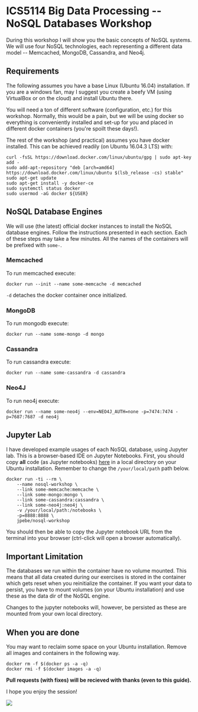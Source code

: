 # ICS5114 Big Data Processing -- NoSQL Databases Workshop

During this workshop I will show you the basic concepts of NoSQL systems.  We 
will use four NoSQL technologies, each representing a different data model 
-- Memcached, MongoDB, Cassandra, and Neo4j.

## Requirements

The following assumes you have a base Linux (Ubuntu 16.04) installation.  If you 
are a windows fan, may I suggest you create a beefy VM (using VirtualBox or on 
the cloud) and install Ubuntu there.

You will need a ton of different software (configuration, etc.) for this workshop.
Normally, this would be a pain, but we will be using docker so everything is 
conveniently installed and set-up for you and placed in different docker 
containers (you're spoilt these days!).

The rest of the workshop (and practical) assumes you have docker installed.
This can be achieved readily (on Ubuntu 16.04.3 LTS) with:

```
curl -fsSL https://download.docker.com/linux/ubuntu/gpg | sudo apt-key add -
sudo add-apt-repository "deb [arch=amd64] https://download.docker.com/linux/ubuntu $(lsb_release -cs) stable"
sudo apt-get update
sudo apt-get install -y docker-ce
sudo systemctl status docker
sudo usermod -aG docker ${USER}
```

## NoSQL Database Engines

We will use (the latest) official docker instances to install the NoSQL database
engines.  Follow the instructions presented in each section.  Each of these steps
may take a few minutes.  All the names of the containers will be prefixed with
`some-`.

### Memcached

To run memcached execute:

```
docker run --init --name some-memcache -d memcached
```

`-d` detaches the docker container once initialized.

### MongoDB

To run mongodb execute:

```
docker run --name some-mongo -d mongo
```

### Cassandra

To run cassandra execute:

```
docker run --name some-cassandra -d cassandra
```

### Neo4J

To run neo4j execute:

```
docker run --name some-neo4j --env=NEO4J_AUTH=none -p=7474:7474 -p=7687:7687 -d neo4j
```

## Jupyter Lab 

I have developed example usages of each NoSQL database, using Jupyter lab.  This
is a browser-based IDE on Jupyter Notebooks.  First, you should copy **all** 
code (as Jupyter notebooks) [here](https://github.com/jp-uom/ARI5902_Research_Topics_In_Artificial_Intelligence/tree/master/jupyter) 
in a local directory on your Ubuntu installation.  Remember to change the 
`/your/local/path` path below.

```
docker run -ti --rm \
    --name nosql-workshop \
    --link some-memcache:memcache \
    --link some-mongo:mongo \
    --link some-cassandra:cassandra \
    --link some-neo4j:neo4j \
    -v /your/local/path:/notebooks \
    -p=8888:8888 \
    jpebe/nosql-workshop
```
You should then be able to copy the Jupyter notebook URL from the terminal into your browser (ctrl-click will open a browser automatically).

    
## Important Limitation

The databases we run within the container have no volume mounted.  This means that
all data created during our exercises is stored in the container which gets reset
when you reinitialize the container.  If you want your data to persist, you
have to mount volumes (on your Ubuntu installation) and use these as the data dir
of the NoSQL engine.

Changes to the jupyter notebooks will, however, be persisted as these are mounted
from your own local directory.


## When you are done

You may want to reclaim some space on your Ubuntu installation.  Remove all images 
and containers in the following way.

```
docker rm -f $(docker ps -a -q)
docker rmi -f $(docker images -a -q)

```

<!--
```
docker pull jpebe/nosql
```
-->


<!--
```
docker run -ti --rm --name nosql-workshop -v /home/jp/cloud/google-drive-uom/lecturing/2017-2018/ICS5114_Big_Data_Processing/class_practicals/nosql/docker/jupyter:/notebooks --link some-memcache:memcache --link some-mongo:mongo --link some-cassandra:cassandra --link some-neo4j:neo4j -p=8888:8888 jpebe/nosql-workshop
```
-->

**Pull requests (with fixes) will be recieved with thanks (even to this guide).**

I hope you enjoy the session!

![](https://github.com/drmenguin/learnd/blob/master/jp.gif)
